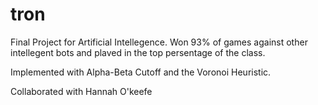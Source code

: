 # tron
Final Project for Artificial Intellegence. Won 93% of games against other intellegent bots and plaved in the top persentage of the class. 

Implemented with Alpha-Beta Cutoff and the Voronoi Heuristic. 

Collaborated with Hannah O'keefe 
